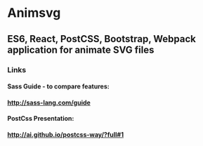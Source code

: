 # Animsvg

## ES6, React, PostCSS, Bootstrap, Webpack application for animate SVG files

### Links

#### Sass Guide - to compare features:
#### http://sass-lang.com/guide

#### PostCss Presentation:
#### http://ai.github.io/postcss-way/?full#1
